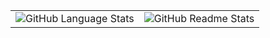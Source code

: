 <table>
<tbody>
<tr>
<td>
  <img src="https://github-readme-stats.vercel.app/api/top-langs/?username=fifsky&layout=compact" align="center" alt="GitHub Language Stats" />
</td>
<td>
  <img src="https://github-readme-stats.vercel.app/api?username=fifsky&show_icons=true&theme=tokyonight&bg_color=FFFFFF&text_color=24292e&hide=contribs" align="center" alt="GitHub Readme Stats" />
</td>
</tr>
</tbody>
